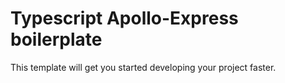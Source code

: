 # Typescript Apollo-Express boilerplate

This template will get you started developing your project faster.

